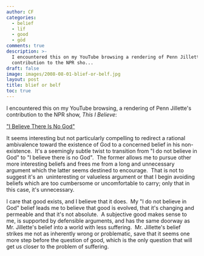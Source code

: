 ```yaml
---
author: CF
categories:
  - belief
  - lïf
  - good
  - göd
comments: true
description: >-
  I encountered this on my YouTube browsing a rendering of Penn Jillette's
  contribution to the NPR sho...
draft: false
image: images/2008-08-01-blief-or-belf.jpg
layout: post
title: blief or belf
toc: true
---
```

    
I encountered this on my YouTube browsing, a rendering of Penn Jillette's contribution to the NPR show, _This I Believe_:    
    
["I Believe There Is No God"](http://www.youtube.com/watch?v=U0hJRM8Xzvo)    
    
It seems interesting but not particularly compelling to redirect a rational ambivalence toward the existence of God to a concerned belief in his non-existence.  It's a seemingly subtle twist to transition from "I do not believe in God" to "I believe there is no God".  The former allows me to pursue other more interesting beliefs and frees me from a long and unnecessary argument which the latter seems destined to encourage.  That is not to suggest it's an  uninteresting or valueless argument or that I begin avoiding beliefs which are too cumbersome or uncomfortable to carry; only that in this case, it's unnecessary.    
    
I care that good exists, and I believe that it does.  My "I do not believe in God" belief leads me to believe that good is evolved, that it's changing and permeable and that it's not absolute.  A subjective good makes sense to me, is supported by defensible arguments, and has the same doorway as Mr. Jillette's belief into a world with less suffering.  Mr. Jillette's belief strikes me not as inherently wrong or problematic, save that it seems one more step before the question of good, which is the only question that will get us closer to the problem of suffering.    
